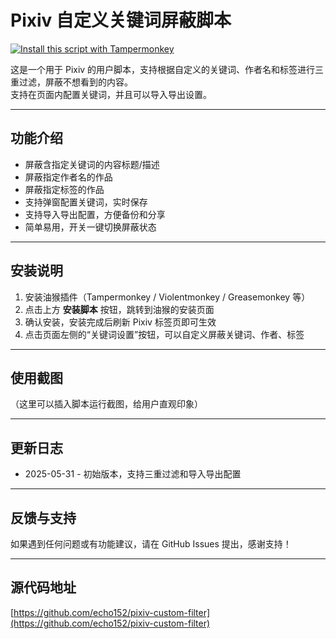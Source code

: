 # Pixiv 自定义关键词屏蔽脚本

[![Install this script with Tampermonkey](https://www.tampermonkey.net/images/install_on_tampermonkey.png)](https://raw.githubusercontent.com/echo152/pixiv-custom-filter/main/pixiv-custom-filter.user.js)

这是一个用于 Pixiv 的用户脚本，支持根据自定义的关键词、作者名和标签进行三重过滤，屏蔽不想看到的内容。  
支持在页面内配置关键词，并且可以导入导出设置。

---

## 功能介绍

- 屏蔽含指定关键词的内容标题/描述
- 屏蔽指定作者名的作品
- 屏蔽指定标签的作品
- 支持弹窗配置关键词，实时保存
- 支持导入导出配置，方便备份和分享
- 简单易用，开关一键切换屏蔽状态

---

## 安装说明

1. 安装油猴插件（Tampermonkey / Violentmonkey / Greasemonkey 等）
2. 点击上方 **安装脚本** 按钮，跳转到油猴的安装页面
3. 确认安装，安装完成后刷新 Pixiv 标签页即可生效
4. 点击页面左侧的“关键词设置”按钮，可以自定义屏蔽关键词、作者、标签

---

## 使用截图

（这里可以插入脚本运行截图，给用户直观印象）

---

## 更新日志

- 2025-05-31 - 初始版本，支持三重过滤和导入导出配置

---

## 反馈与支持

如果遇到任何问题或有功能建议，请在 GitHub Issues 提出，感谢支持！

---

## 源代码地址

[https://github.com/echo152/pixiv-custom-filter](https://github.com/echo152/pixiv-custom-filter)
